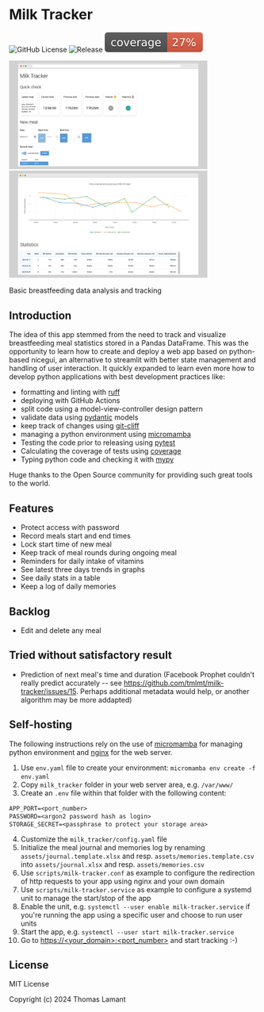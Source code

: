 # Milk Tracker

![GitHub License](https://img.shields.io/github/license/tmlmt/milk-tracker?color=green) ![Release](https://img.shields.io/github/v/release/tmlmt/milk-tracker?color=blue "Version") ![Coverage](./coverage.svg "Coverage")

<p float="left">
    <img src="screenshot-01.png" width="400" />
    <img src="screenshot-02.png" width="400" />
</p>

Basic breastfeeding data analysis and tracking

## Introduction

The idea of this app stemmed from the need to track and visualize breastfeeding meal statistics stored in a Pandas DataFrame. This was the opportunity to learn how to create and deploy a web app based on python-based nicegui, an alternative to streamlit with better state management and handling of user interaction. It quickly expanded to learn even more how to develop python applications with best development practices like:

- formatting and linting with [ruff](https://github.com/astral-sh/ruff)
- deploying with GitHub Actions
- split code using a model-view-controller design pattern
- validate data using [pydantic](https://github.com/pydantic/pydantic) models
- keep track of changes using [git-cliff](https://github.com/orhun/git-cliff)
- managing a python environment using [micromamba](https://mamba.readthedocs.io/en/latest/user_guide/micromamba.html)
- Testing the code prior to releasing using [pytest](https://pytest.org/)
- Calculating the coverage of tests using [coverage](https://coverage.readthedocs.io/en/latest/)
- Typing python code and checking it with [mypy](https://mypy.readthedocs.io/en/stable/)

Huge thanks to the Open Source community for providing such great tools to the world.

## Features

- Protect access with password
- Record meals start and end times
- Lock start time of new meal
- Keep track of meal rounds during ongoing meal
- Reminders for daily intake of vitamins
- See latest three days trends in graphs
- See daily stats in a table
- Keep a log of daily memories

## Backlog

- Edit and delete any meal

## Tried without satisfactory result

- Prediction of next meal's time and duration (Facebook Prophet couldn't really predict accurately -- see https://github.com/tmlmt/milk-tracker/issues/15. Perhaps additional metadata would help, or another algorithm may be more addapted)

## Self-hosting

The following instructions rely on the use of [micromamba](https://mamba.readthedocs.io/en/latest/user_guide/micromamba.html) for managing python environment and [nginx](https://nginx.org) for the web server. 

1. Use `env.yaml` file to create your environment: `micromamba env create -f env.yaml`
2. Copy `milk_tracker` folder in your web server area, e.g. `/var/www/`
3. Create an `.env` file within that folder with the following content: 

```
APP_PORT=<port_number>
PASSWORD=<argon2 password hash as login>
STORAGE_SECRET=<passphrase to protect your storage area>
```

4. Customize the `milk_tracker/config.yaml` file
5. Initialize the meal journal and memories log by renaming `assets/journal.template.xlsx` and resp. `assets/memories.template.csv` into `assets/journal.xlsx` and resp. `assets/memories.csv`
6. Use `scripts/milk-tracker.conf` as example to configure the redirection of http requests to your app using nginx and your own domain
7. Use `scripts/milk-tracker.service` as example to configure a systemd unit to manage the start/stop of the app
8. Enable the unit, e.g. `systemctl --user enable milk-tracker.service` if you're running the app using a specific user and choose to run user units
9. Start the app, e.g. `systemctl --user start milk-tracker.service` 
10. Go to [https://<your_domain>:<port_number>](https://<your_domain>:<port_number>) and start tracking :-)

## License

MIT License

Copyright (c) 2024 Thomas Lamant